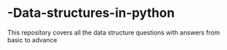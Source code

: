 # -Data-structures-in-python
This repository covers all the data structure questions with answers from basic to advance
